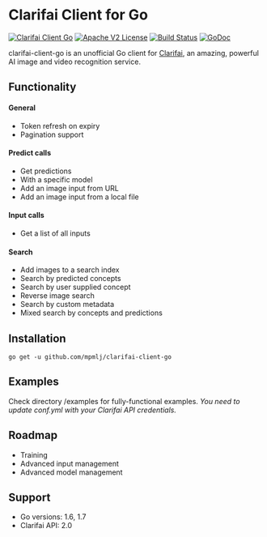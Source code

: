 # Clarifai Client for Go

[![Clarifai Client Go](https://goreportcard.com/badge/github.com/mpmlj/clarifai-client-go)](https://goreportcard.com/report/github.com/mpmlj/clarifai-client-go) [![Apache V2 License](http://img.shields.io/badge/license-Apache%20V2-blue.svg)](https://github.com/mpmlj/clarifai-client-go/LICENSE.txt) [![Build Status](https://travis-ci.org/mpmlj/clarifai-client-go.svg)](https://travis-ci.org/mpmlj/clarifai-client-go) [![GoDoc](https://godoc.org/github.com/mpmlj/clarifai-client-go?status.svg)](https://godoc.org/github.com/mpmlj/clarifai-client-go)

clarifai-client-go is an unofficial Go client for [Clarifai](https://www.clarifai.com/), an amazing, powerful AI image and video recognition service. 


## Functionality

#### General 
- Token refresh on expiry
- Pagination support

#### Predict calls
- Get predictions 
- With a specific model
- Add an image input from URL
- Add an image input from a local file
  
#### Input calls
- Get a list of all inputs
 
#### Search
- Add images to a search index
- Search by predicted concepts
- Search by user supplied concept
- Reverse image search
- Search by custom metadata
- Mixed search by concepts and predictions 
 
 
## Installation

```
go get -u github.com/mpmlj/clarifai-client-go
```

## Examples
Check directory /examples for fully-functional examples.
_You need to update conf.yml with your Clarifai API credentials._


## Roadmap

- Training
- Advanced input management
- Advanced model management

 
## Support

- Go versions: 1.6, 1.7
- Clarifai API: 2.0